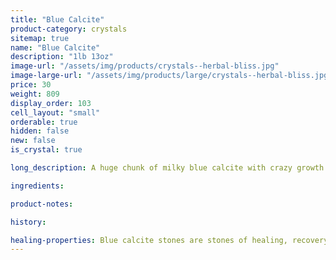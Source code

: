 ```yaml
---
title: "Blue Calcite"
product-category: crystals
sitemap: true
name: "Blue Calcite"
description: "1lb 13oz"
image-url: "/assets/img/products/crystals--herbal-bliss.jpg"
image-large-url: "/assets/img/products/large/crystals--herbal-bliss.jpg"
price: 30
weight: 809
display_order: 103
cell_layout: "small"
orderable: true
hidden: false
new: false
is_crystal: true

long_description: A huge chunk of milky blue calcite with crazy growth lines and beautiful hidden rainbows.

ingredients:

product-notes:

history:

healing-properties: Blue calcite stones are stones of healing, recovery, communication, and even the development of psychic or paranormal powers. Known to soothe frayed nerves and lessen tension, they are a great stone to carry if you deal with anxiety. Also known as a communication stone which can be used in meditation with your throat chakra to promote calm, open, clear communication especially among differing or opposing points of view. 
---
```

